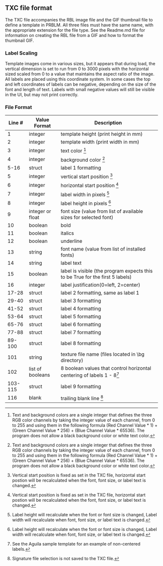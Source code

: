 ## TXC file format

The TXC file accompanies the RBL image file and the GIF thumbnail file to define a template in PRBLM.  All three files must have the same name, with the 
appropriate extension for the file type.  See the Readme.md file for information on creating the RBL file from a GIF and how to format the thumbnail GIF.

### Label Scaling
Template images come in various sizes, but it appears that during load, the vertical dimension is set to run from 0 to 3000 pixels with the horizontal
sized scaled from 0 to a value that maintains the aspect ratio of the image.  All labels are placed using this coordinate system.  In some cases the
top and left coordinates of labels can be negative, depending on the size of the font and length of text.  Labels with small negative values will still
be visible in the UI, but may not print correctly.

### File Format
|Line #| Value Format | Description |
|---|---|---|
|1|integer|template height (print height in mm)|
|2|integer|template width (print width in mm)|
|3|integer|text color [^1]|
|4|integer|background color [^1]|
|5-16|struct|label 1 formatting|
|5|integer|vertical start position [^2]|
|6|integer|horizontal start position [^2]|
|7|integer|label width in pixels [^3]|
|8|integer|label height in pixels [^3]|
|9|integer or float|font size (value from list of available sizes for selected font)|
|10|boolean|bold
|11|boolean|italics
|12|boolean|underline
|13|string|font name (value from list of installed fonts)|
|14|string|label text
|15|boolean|label is visible (the program expects this to be True for the first 5 labels)|
|16|integer|label justification(0=left, 2=center)
|17-28|struct|label 2 formatting, same as label 1|
|29-40|struct|label 3 formatting|
|41-52|struct|label 4 formatting|
|53-64|struct|label 5 formatting|
|65-76|struct|label 6 formatting|
|77-88|struct|label 7 formatting|
|89-100|struct|label 8 formatting|
|101|string|texture file name (files located in \bg directory)|
|102|list of booleans|8 boolean values that control horizontal centering of labels 1 - 8[^4]|
|103-115|struct|label 9 formatting|
|116|blank|trailing blank line [^5]|

[^1]: Text and background colors are a single integer that defines the three RGB color channels by taking the integer value of each channel, from 0 to 255 and using them
in the following formula (Red Channel Value * 1) + (Green Channel Value * 256) + (Blue Channel Value * 65536).  The program does not allow a black background color or white text color.
[^2]: Vertical start position is fixed as set in the TXC file, horizontal start postion will be recalculated when the font, font size, or label text is changed.
[^3]: Label height will recalculate when the font or font size is changed, Label width will recalculate when font, font size, or label text is changed.
[^4]: See the Aguila sample template for an example of non-centered labels.
[^5]: Signature file selection is not saved to the TXC file.
